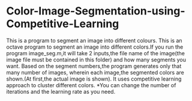 # Color-Image-Segmentation-using-Competitive-Learning
This is a program to segment an image into different colours.
This is an octave program to segment an image into different colors.If you run the program image_seg.m,it will take 2 inputs,the file name of the image(the image file must be contained in this folder) and how many segments you want. Based on the segment numbers,the program generates only that many number of images, wherein each image,the segmented colors are shown.(At first,the actual image is shown). It uses competitive learning approach to cluster different colors. 
*You can change the number of iterations and the learning rate as you need.
